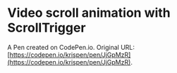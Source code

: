 # Video scroll animation with ScrollTrigger

A Pen created on CodePen.io. Original URL: [https://codepen.io/krispen/pen/JjGpMzR](https://codepen.io/krispen/pen/JjGpMzR).

